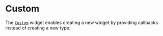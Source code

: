 # Custom

The [`Custom`][Custom] widget enables creating a new widget by providing
callbacks instead of creating a new type.

[Custom]: <{{ docs }}/widgets/struct.Custom.html>
